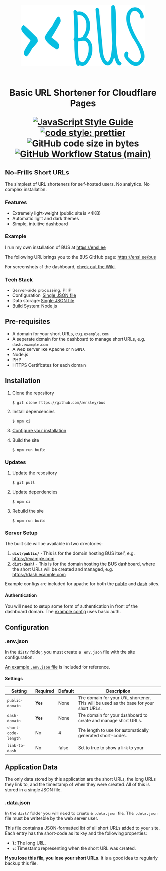 <h1 align="center">
<img src="src/img/logo.svg" alt="BUS logo" height="196" width="400"><br/><br/>

Basic URL Shortener for Cloudflare Pages

[![JavaScript Style Guide](https://img.shields.io/badge/code_style-standard-brightgreen.svg?style=flat-square)](https://standardjs.com)
[![code style: prettier](https://img.shields.io/badge/code_style-prettier-ff69b4.svg?style=flat-square)](https://prettier.io)
![GitHub code size in bytes](https://img.shields.io/github/languages/code-size/aensley/bus?style=flat-square)
[![GitHub Workflow Status (main)](https://img.shields.io/github/workflow/status/aensley/bus/ci/main?style=flat-square)](https://github.com/aensley/bus/actions/workflows/ci.yml?query=branch%3Amain)

</h1>

## No-Frills Short URLs

The simplest of URL shorteners for self-hosted users. No analytics. No complex installation.

### Features

- Extremely light-weight (public site is <4KB)
- Automatic light and dark themes
- Simple, intuitive dashboard

### Example

I run my own installation of BUS at <https://ensl.ee>

The following URL brings you to the BUS GitHub page: <https://ensl.ee/bus>

For screenshots of the dashboard, [check out the Wiki](https://github.com/aensley/bus/wiki).

### Tech Stack

- Server-side processing: PHP
- Configuration: [Single JSON file](#envjson)
- Data storage: [Single JSON file](#datajson)
- Build System: Node.js

## Pre-requisites

- A domain for your short URLs, e.g. `example.com`
- A seperate domain for the dashboard to manage short URLs, e.g. `dash.example.com`
- A web server like Apache or NGINX
- Node.js
- PHP
- HTTPS Certificates for each domain

## Installation

1. Clone the repository

   ```ShellSession
   $ git clone https://github.com/aensley/bus
   ```

1. Install dependencies

   ```ShellSession
   $ npm ci
   ```

1. [Configure your installation](#configuration)

1. Build the site

   ```ShellSession
   $ npm run build
   ```

### Updates

1. Update the repository

   ```ShellSession
   $ git pull
   ```

1. Update dependencies

   ```ShellSession
   $ npm ci
   ```

1. Rebuild the site

   ```ShellSession
   $ npm run build
   ```

### Server Setup

The built site will be available in two directories:

1. **`dist/public/`** - This is for the domain hosting BUS itself, e.g. https://example.com
1. **`dist/dash`/** - This is for the domain hosting the BUS dashboard, where the short URLs will be created and managed, e.g. https://dash.example.com

Example configs are included for apache for both the [public](examples/apache-site-public.conf) and [dash](examples/apache-site-dash.conf) sites.

#### Authentication

You will need to setup some form of authentication in front of the dashboard domain. The [example config](examples/apache-site-dash.conf) uses basic auth.

## Configuration

### .env.json

In the `dist/` folder, you must create a `.env.json` file with the site configuration.

[An example `.env.json` file](examples/.env.json) is included for reference.

#### Settings

| Setting             | Required | Default | Description                                                                           |
| ------------------- | -------- | ------- | ------------------------------------------------------------------------------------- |
| `public-domain`     | **Yes**  | None    | The domain for your URL shortener. This will be used as the base for your short URLs. |
| `dash-domain`       | **Yes**  | None    | The domain for your dashboard to create and manage short URLs.                        |
| `short-code-length` | No       | 4       | The length to use for automatically generated short-codes.                            |
| `link-to-dash`      | No       | false   | Set to true to show a link to your                                                    |

## Application Data

The only data stored by this application are the short URLs, the long URLs they link to, and the timestamp of when they were created. All of this is stored in a single JSON file.

### .data.json

In the `dist/` folder you will need to create a `.data.json` file. The `.data.json` file must be writeable by the web server user.

This file contains a JSON-formatted list of all short URLs added to your site. Each entry has the short-code as its key and the following properties:

- **`l`**: The long URL.
- **`c`**: Timestamp representing when the short URL was created.

**If you lose this file, you lose your short URLs**. It is a good idea to regularly backup this file.
